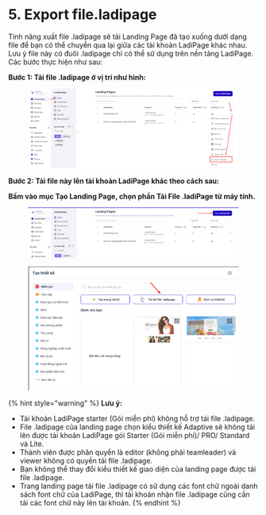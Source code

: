 # 5. Export file.ladipage

Tính năng xuất file .ladipage sẽ tải Landing Page đã tạo xuống dưới dạng file để bạn có thể chuyển qua lại giữa các tài khoản LadiPage khác nhau.\
Lưu ý file này có đuôi .ladipage chỉ có thể sử dụng trên nền tảng LadiPage.\
Các bước thực hiện như sau:

**Bước 1: Tải file .ladipage ở vị trí như hình:**

<figure><img src="../.gitbook/assets/image (1247).png" alt=""><figcaption></figcaption></figure>

**Bước 2: Tải file này lên tài khoản LadiPage khác theo cách sau:** &#x20;

**Bấm vào mục Tạo Landing Page, chọn phần Tải File .ladiPage từ máy tính.**

<figure><img src="../.gitbook/assets/image (1248).png" alt=""><figcaption></figcaption></figure>

<figure><img src="../.gitbook/assets/image (1250).png" alt=""><figcaption></figcaption></figure>



{% hint style="warning" %}
**Lưu ý:**

* Tài khoản LadiPage starter (Gói miễn phí) không hỗ trợ tải file .ladipage.
* File .ladipage của landing page chọn kiểu thiết kế Adaptive sẽ không tải lên được tài khoản LadiPage gói Starter (Gói miễn phí)/ PRO/ Standard và Lite.
* Thành viên được phân quyền là editor (không phải teamleader) và viewer không có quyền tải file .ladipage.
* Bạn không thể thay đổi kiểu thiết kế giao diện của landing page được tải file .ladipage.
* Trang landing page tải file .ladipage có sử dụng các font chữ ngoài danh sách font chữ của LadiPage, thì tài khoản nhận file .ladipage cũng cần tải các font chữ này lên tài khoản.
{% endhint %}

